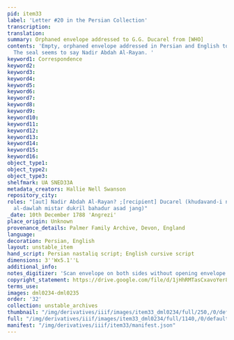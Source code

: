 ```yaml
---
pid: item33
label: 'Letter #20 in the Persian Collection'
transcription:
translation:
summary: Orphaned envelope addressed to G.G. Ducarel from [WHO]
contents: 'Empty, orphaned envelope addressed in Persian and English to G. G. Ducarel.
  The seal seems to say Nadir Abdah Al-Rayan. '
keyword1: Correspondence
keyword2:
keyword3:
keyword4:
keyword5:
keyword6:
keyword7:
keyword8:
keyword9:
keyword10:
keyword11:
keyword12:
keyword13:
keyword14:
keyword15:
keyword16:
object_type1:
object_type2:
object_type3:
shelfmark: UA SNED33A
metadata_creators: Hallie Nell Swanson
repository_city:
roles: "[aut] Nadir Abdah Al-Rayan? ;[recipient] Ducarel (khudavand-i niʿmat qutb
  al-dawlah mistar dukrīl bahadur asad jang)"
_date: 10th December 1788 'Angrezi'
place_origin: Unknown
provenance_details: Palmer Family Archive, Devon, England
language:
decoration: Persian, English
layout: unstable_item
hand_script: Persian nastaliq script; English cursive script
dimensions: 3''Wx5.1''L
additional_info:
notes_digitizer: 'Scan envelope on both sides without opening envelope. '
copyright_statement: https://drive.google.com/file/d/1jHhRMTasCxavoYer89Wn8_Xn65nL0sW0/view?usp=sharing
terms_use:
images: dml0234-dml0235
order: '32'
collection: unstable_archives
thumbnail: "/img/derivatives/iiif/images/item33_dml0234/full/250,/0/default.jpg"
full: "/img/derivatives/iiif/images/item33_dml0234/full/1140,/0/default.jpg"
manifest: "/img/derivatives/iiif/item33/manifest.json"
---
```

